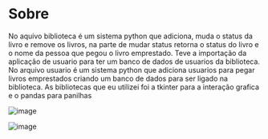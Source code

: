 # Sobre

No aquivo biblioteca é um sistema python que adiciona, muda o status da livro e remove os livros, na parte de mudar status retorna o status do livro e o nome da pessoa que pegou o livro emprestado. Teve a importação da aplicação de usuario para ter um banco de dados de usuarios da biblioteca.
No arquivo usuario é um sistema python que adiciona usuarios para pegar livros emprestados criando um banco de dados para ser ligado na biblioteca.
As bibliotecas que eu utilizei foi a tkinter para a interação grafica e o pandas para panilhas

![image](https://github.com/user-attachments/assets/96771824-9ef1-4303-bbbc-5a465587a6cc)

![image](https://github.com/user-attachments/assets/b47c3033-81bd-4dfc-b86d-1c05ff0a4fe9)

